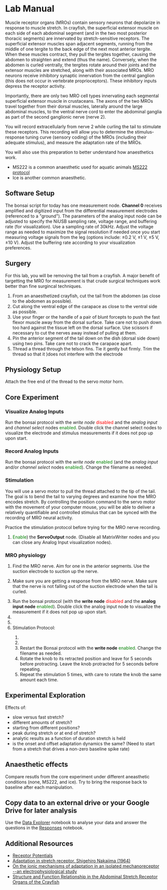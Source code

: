 # Lab Manual



Muscle receptor organs (MROs) contain sensory neurons that depolarize in response to muscle stretch. In crayfish, 
the superficial extensor muscle on each side of each abdominal segment (and in the two most posterior thoracic segments) are innervated by stretch-sensitive receptors. The superficial extensor muscles span adjacent segments, running from the middle of one tergite to the back edge of the next most anterior tergite. When these muscles contract, they pull the tergites together, causing the abdomen to straighten and extend (thus the name). Conversely, when the abdomen is curled ventrally, the tergites rotate around their joints and the extensor muscles are stretched, along with their associated MROs. MRO neurons receive inhibitory synaptic innervation from the central ganglion (this does not occur in vertebrate proprioceptors). These inhibitory inputs depress the receptor activity.

Importantly, there are only two MRO cell types innervating each segmental superficial extensor muscle in crustaceans. The axons of the two MROs travel together from their dorsal muscles, laterally around the large abdominal muscles, to the ventral nerve cord to enter the abdominal ganglia as part of the second ganglionic nerve (nerve 2).

You will record extracellularly from nerve 2 while curling the tail to stimulate these receptors. This recording will allow you to determine the stimulus-response tuning curve (sensory coding) of the MROs (including their adequate stimulus), and measure the adaptation rate of the MROs. 

You will also use this preparation to better understand how anaesthetics work.
- MS222 is a common anaesthetic used for aquatic animals <a href = "https://www.ncbi.nlm.nih.gov/pmc/articles/PMC7438171/">MS222 protocol</a>
- Ice is another common anaesthetic.


## Software Setup
The bonsai script for today has one measurement node. <b>Channel 0</b> receives amplified and digitized input from the differential measurement electrodes (referenced to a "ground"). The parameters of the analog input node can be adjusted to specify the NiUSB sampling rate, voltage range, and buffering rate (for visualization). Use a sampling rate of 30kHz. Adjust the voltage range as needed to maximize the signal resolution if needed once you start measuring voltage signals from the leg (options include: ±0.2 V, ±1 V, ±5 V, ±10 V). Adjust the buffering rate according to your visualization preferences. 

## Surgery
For this lab, you will be removing the tail from a crayfish. A major benefit of targetting the MRO for measurement is that crude surgical techniques work better than fine surgincal techniques. 

<ol>
	<li>From an anaesthetized crayfish, cut the tail from the abdomen (as close to the abdomen as possible).</li>
	<li>Cut along the ventral edge of the carapace as close to the ventral side as possible.</li>
	<li>Use your finger or the handle of a pair of blunt forcepts to push the fast flexor muscle away from the dorsal surface. Take care not to push down too hard against the tissue left on the dorsal surface. Use scissors if necessary to cut the nerves away instead of pulling at them.</li>
	<li>Pin the anterior segment of the tail down on the dish (dorsal side down) using two pins. Take care not to crack the carapace apart.</li>
	<li>Thread a thread through the telson fins. Tie it gently but firmly. Trim the thread so that it )does not interfere with the electrode</li>
</ol>

## Physiology Setup

Attach the free end of the thread to the servo motor horn.

<a id="experiment"></a>
## Core Experiment

### Visualize Analog Inputs
Run the bonsai protocol with the *write node* <font color = 'red'>disabled</font> and the *analog input* and *channel select* nodes <font color = 'green'>enabled</font>. Double click the channel select nodes to visualize the electrode and stimulus measurements if it does not pop up upon start.

### Record Analog Inputs
Run the bonsai protocol with the *write node* <font color = 'green'>enabled</font> (and the *analog input* and/or *channel select* nodes <font color = 'green'>enabled</font>). Change the filename as needed.

### Stimulation
You will use a servo motor to pull the thread attached to the tip of the tail. The goal is to bend the tail to varying degrees and examine how the MRO encodes stretch. By controlling the position command to the servo motor with the movement of your computer mouse, you will be able to deliver a relatively quantifiable and controlled stimulus that can be synced with the recording of MRO neural activity. 

Practice the stimulation protocol before trying for the MRO nerve recording. 

1. <font color = 'green'>Enable</font>) the **ServoOutput** node. (Disable all MatrixWriter nodes and you can close any Analog Input visualization nodes). 

### MRO physiology

1. Find the MRO nerve. Aim for one in the anterior segments. Use the suction electrode to suction up the nerve.</li>
2. Make sure you are getting a response from the MRO nerve. Make sure that the nerve is not falling out of the suction electrode when the tail is curled.
	
	<li>Run the bonsai protocol (with the <b>write node</b> <font color = 'red'>disabled</font> and the <b>analog input node</b> <font color = 'green'>enabled</font>). Double click the analog input node to visualize the measurement if it does not pop up upon start.</li>
	<li></li>
	<li></li>
	<li>Stimulation Protocol:</li>
	<ol>
		<li></li>
		<li></li>
		<li>Restart the Bonsai protocol with the <b>write node</b> <font color = 'green'>enabled</font>. Change the filename as needed.</li>
		<li>Rotate the knob to its retracted position and leave for 5 seconds before protracting. Leave the knob protracted for 5 seconds before repeating.</li>
		<li>Repeat the stimulation 5 times, with care to rotate the knob the same amount each time.</li>
	</ol> 
</ol>

## Experimental Exploration
Effects of:
- slow versus fast stretch?
- different amounts of stretch?
- starting from different positions?
- peak during stretch or at end of stretch?
- analytic results as a function of duration stretch is held
- is the onset and offset adaptation dynamics the same? (Need to start from a stretch that drives a non-zero baseline spike rate)

## Anaesthetic effects
Compare resutls from the core experiment under different aneasthetic conditions (none, MS222, and ice).
Try to bring the response back to baseline after each manipulation.

## Copy data to an external drive or your Google Drive for later analysis
Use the [Data Explorer](../crayfish-mro/Data-Explorer_crayfish-mro.ipynb) notebook to analyse your data and answer the questions in the [Responses](../crayfish-mro/Responses_crayfish-mro.ipynb) notebook.

## Additional Resources
- [Receptor Potentials](https://michaeldmann.net/mann4.html)
- [Adaptation in stretch receptor. Shigehiro Nakajima (1964)](https://www-jstor-org.ezproxy.wesleyan.edu/stable/pdf/1713939.pdf?refreqid=excelsior%3A65cca9fbb3864632b6d88815a65ca9d0&ab_segments=&origin=&acceptTC=1)
- [On the ionic mechanisms of adaptation in an isolated mechanoreceptor --an electrophysiological study](https://pubmed.ncbi.nlm.nih.gov/6316733/)
- [Structure and Function Relationship in the Abdominal Stretch Receptor Organs of the Crayfish](https://onlinelibrary-wiley-com.ezproxy.wesleyan.edu/doi/pdfdirect/10.1002/cne.20590)